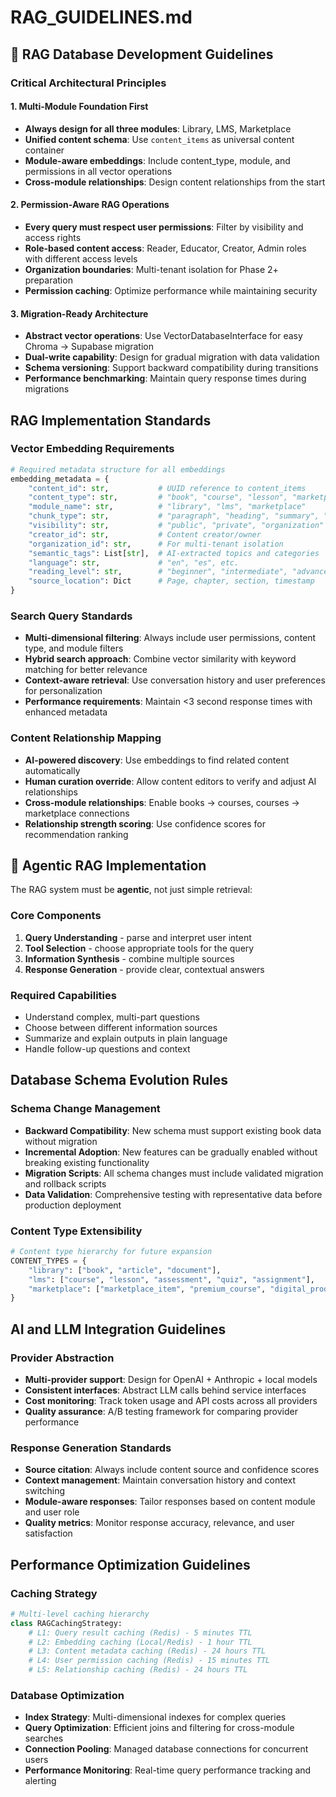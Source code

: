 # RAG_GUIDELINES.md

## 🧠 RAG Database Development Guidelines

### Critical Architectural Principles

#### 1. Multi-Module Foundation First
- **Always design for all three modules**: Library, LMS, Marketplace
- **Unified content schema**: Use `content_items` as universal content container
- **Module-aware embeddings**: Include content_type, module, and permissions in all vector operations
- **Cross-module relationships**: Design content relationships from the start

#### 2. Permission-Aware RAG Operations
- **Every query must respect user permissions**: Filter by visibility and access rights
- **Role-based content access**: Reader, Educator, Creator, Admin roles with different access levels
- **Organization boundaries**: Multi-tenant isolation for Phase 2+ preparation
- **Permission caching**: Optimize performance while maintaining security

#### 3. Migration-Ready Architecture
- **Abstract vector operations**: Use VectorDatabaseInterface for easy Chroma → Supabase migration
- **Dual-write capability**: Design for gradual migration with data validation
- **Schema versioning**: Support backward compatibility during transitions
- **Performance benchmarking**: Maintain query response times during migrations

## RAG Implementation Standards

### Vector Embedding Requirements
```python
# Required metadata structure for all embeddings
embedding_metadata = {
    "content_id": str,           # UUID reference to content_items
    "content_type": str,         # "book", "course", "lesson", "marketplace_item"
    "module_name": str,          # "library", "lms", "marketplace"
    "chunk_type": str,           # "paragraph", "heading", "summary", "question"
    "visibility": str,           # "public", "private", "organization"
    "creator_id": str,           # Content creator/owner
    "organization_id": str,      # For multi-tenant isolation
    "semantic_tags": List[str],  # AI-extracted topics and categories
    "language": str,             # "en", "es", etc.
    "reading_level": str,        # "beginner", "intermediate", "advanced"
    "source_location": Dict      # Page, chapter, section, timestamp
}
```

### Search Query Standards
- **Multi-dimensional filtering**: Always include user permissions, content type, and module filters
- **Hybrid search approach**: Combine vector similarity with keyword matching for better relevance
- **Context-aware retrieval**: Use conversation history and user preferences for personalization
- **Performance requirements**: Maintain <3 second response times with enhanced metadata

### Content Relationship Mapping
- **AI-powered discovery**: Use embeddings to find related content automatically
- **Human curation override**: Allow content editors to verify and adjust AI relationships
- **Cross-module relationships**: Enable books → courses, courses → marketplace connections
- **Relationship strength scoring**: Use confidence scores for recommendation ranking

## 🤖 Agentic RAG Implementation

The RAG system must be **agentic**, not just simple retrieval:

### Core Components
1. **Query Understanding** - parse and interpret user intent
2. **Tool Selection** - choose appropriate tools for the query
3. **Information Synthesis** - combine multiple sources
4. **Response Generation** - provide clear, contextual answers

### Required Capabilities
- Understand complex, multi-part questions
- Choose between different information sources
- Summarize and explain outputs in plain language
- Handle follow-up questions and context

## Database Schema Evolution Rules

### Schema Change Management
- **Backward Compatibility**: New schema must support existing book data without migration
- **Incremental Adoption**: New features can be gradually enabled without breaking existing functionality
- **Migration Scripts**: All schema changes must include validated migration and rollback scripts
- **Data Validation**: Comprehensive testing with representative data before production deployment

### Content Type Extensibility
```python
# Content type hierarchy for future expansion
CONTENT_TYPES = {
    "library": ["book", "article", "document"],
    "lms": ["course", "lesson", "assessment", "quiz", "assignment"],
    "marketplace": ["marketplace_item", "premium_course", "digital_product"]
}
```

## AI and LLM Integration Guidelines

### Provider Abstraction
- **Multi-provider support**: Design for OpenAI + Anthropic + local models
- **Consistent interfaces**: Abstract LLM calls behind service interfaces
- **Cost monitoring**: Track token usage and API costs across all providers
- **Quality assurance**: A/B testing framework for comparing provider performance

### Response Generation Standards
- **Source citation**: Always include content source and confidence scores
- **Context management**: Maintain conversation history and context switching
- **Module-aware responses**: Tailor responses based on content module and user role
- **Quality metrics**: Monitor response accuracy, relevance, and user satisfaction

## Performance Optimization Guidelines

### Caching Strategy
```python
# Multi-level caching hierarchy
class RAGCachingStrategy:
    # L1: Query result caching (Redis) - 5 minutes TTL
    # L2: Embedding caching (Local/Redis) - 1 hour TTL
    # L3: Content metadata caching (Redis) - 24 hours TTL
    # L4: User permission caching (Redis) - 15 minutes TTL
    # L5: Relationship caching (Redis) - 24 hours TTL
```

### Database Optimization
- **Index Strategy**: Multi-dimensional indexes for complex queries
- **Query Optimization**: Efficient joins and filtering for cross-module searches
- **Connection Pooling**: Managed database connections for concurrent users
- **Performance Monitoring**: Real-time query performance tracking and alerting